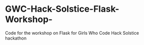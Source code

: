 # GWC-Hack-Solstice-Flask-Workshop-
Code for the workshop on Flask for Girls Who Code Hack Solstice hackathon
